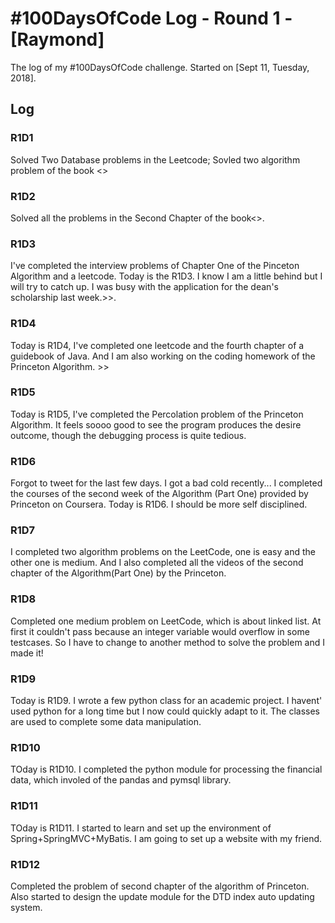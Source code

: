 # #100DaysOfCode Log - Round 1 - [Raymond]

The log of my #100DaysOfCode challenge. Started on [Sept 11, Tuesday, 2018].

## Log

### R1D1 
Solved Two Database problems in the Leetcode; Sovled two algorithm problem of the book <<Introduction to Classical ACM Problems>>

### R1D2
Solved all the problems in the Second Chapter of the book<<Introduction to Classical ACM Problems>>.
  
### R1D3
I've completed the interview problems of  Chapter One of the Pinceton Algorithm and a leetcode. Today is the R1D3. I know I am a little behind but I will try to catch up. I was busy with the application for the dean's scholarship last week.>>.

### R1D4
Today is R1D4, I've completed one leetcode and the fourth chapter of a guidebook of Java. And I am also working on the coding homework of the Princeton Algorithm. >>

### R1D5
Today is R1D5, I've completed the Percolation problem of the Princeton Algorithm. It feels soooo good to see the program produces the desire outcome, though the debugging process is quite tedious.

### R1D6
Forgot to tweet for the last few days. I got a bad cold recently... I completed the courses of the second week of the  Algorithm (Part One) provided by Princeton on Coursera. Today is R1D6. I should be more self disciplined. 

### R1D7 
I completed two algorithm problems on the LeetCode, one is easy and the other one is medium. And I also completed all the videos of the second chapter of the Algorithm(Part One) by the Princeton.

### R1D8
Completed one medium problem on LeetCode, which is about linked list. At first it couldn't pass because an integer variable would overflow in some testcases. So I have to change to another method to solve the problem and I made it!

### R1D9
Today is R1D9. I wrote a few python class for an academic project. I havent' used python for a long time but I now could quickly adapt to it. The classes are used to complete some data manipulation.

### R1D10
TOday is R1D10. I completed the python module for processing the financial data, which involed of the pandas and pymsql library. 

### R1D11
TOday is R1D11. I started to learn and set up the environment of Spring+SpringMVC+MyBatis. I am going to set up a website with my friend. 

### R1D12 
Completed the problem of second chapter of the algorithm of Princeton. Also started to design the update module for the DTD index auto updating system.
